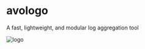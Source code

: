 # avologo

A fast, lightweight, and modular log aggregation tool

![logo](https://i.imgur.com/d0AelML.png)
